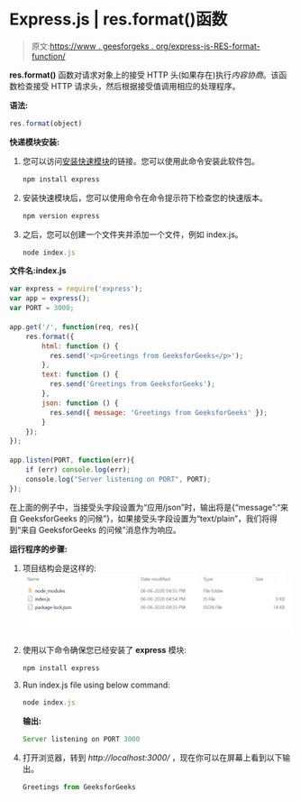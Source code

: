 # Express.js | res.format()函数

> 原文:[https://www . geesforgeks . org/express-js-RES-format-function/](https://www.geeksforgeeks.org/express-js-res-format-function/)

**res.format()** 函数对请求对象上的接受 HTTP 头(如果存在)执行*内容协商*。该函数检查接受 HTTP 请求头，然后根据接受值调用相应的处理程序。

**语法:**

```js
res.format(object)
```

**快递模块安装:**

1.  您可以访问[安装快速模块](https://www.npmjs.com/package/express)的链接。您可以使用此命令安装此软件包。

    ```js
    npm install express
    ```

2.  安装快速模块后，您可以使用命令在命令提示符下检查您的快速版本。

    ```js
    npm version express
    ```

3.  之后，您可以创建一个文件夹并添加一个文件，例如 index.js。

    ```js
    node index.js
    ```

**文件名:index.js**

```js
var express = require('express');
var app = express();
var PORT = 3000;

app.get('/', function(req, res){
    res.format({
        html: function () {
          res.send('<p>Greetings from GeeksforGeeks</p>');
        },
        text: function () {
          res.send('Greetings from GeeksforGeeks');
        },      
        json: function () {
          res.send({ message: 'Greetings from GeeksforGeeks' });
        }
    });
});

app.listen(PORT, function(err){
    if (err) console.log(err);
    console.log("Server listening on PORT", PORT);
});
```

在上面的例子中，当接受头字段设置为“应用/json”时，输出将是{“message”:“来自 GeeksforGeeks 的问候”}，如果接受头字段设置为“text/plain”，我们将得到“来自 GeeksforGeeks 的问候”消息作为响应。

**运行程序的步骤:**

1.  项目结构会是这样的:
    ![](img/3209d9b4369c180282a34be8070d7d6e.png)
2.  使用以下命令确保您已经安装了 **express** 模块:

    ```js
    npm install express
    ```

3.  Run index.js file using below command:

    ```js
    node index.js
    ```

    **输出:**

    ```js
    Server listening on PORT 3000

    ```

4.  打开浏览器，转到 *http://localhost:3000/* ，现在你可以在屏幕上看到以下输出。

    ```js
    Greetings from GeeksforGeeks
    ```
